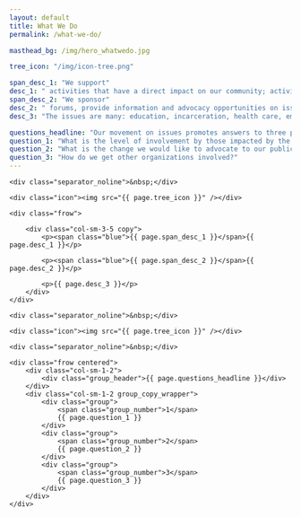 ```yaml
---
layout: default
title: What We Do
permalink: /what-we-do/

masthead_bg: /img/hero_whatwedo.jpg

tree_icon: "/img/icon-tree.png"

span_desc_1: "We support"
desc_1: " activities that have a direct impact on our community; activities that include a vision for a prosperous and equitable tomorrow."
span_desc_2: "We sponsor"
desc_2: " forums, provide information and advocacy opportunities on issues that impact our community."
desc_3: "The issues are many: education, incarceration, health care, employment, etc."

questions_headline: "Our movement on issues promotes answers to three primary questions:"
question_1: "What is the level of involvement by those impacted by the issue?"
question_2: "What is the change we would like to advocate to our public officials and other decision makers?"
question_3: "How do we get other organizations involved?"
---
```


<div class="frow wrapper">
	<!-- <div class="section_title">{{ page.title }}</div> -->

	<div class="separator_noline">&nbsp;</div>

	<div class="icon"><img src="{{ page.tree_icon }}" /></div>

	<div class="frow">

		<div class="col-sm-3-5 copy">
			<p><span class="blue">{{ page.span_desc_1 }}</span>{{ page.desc_1 }}</p>

			<p><span class="blue">{{ page.span_desc_2 }}</span>{{ page.desc_2 }}</p>

			<p>{{ page.desc_3 }}</p>
		</div>
	</div>

	<div class="separator_noline">&nbsp;</div>

	<div class="icon"><img src="{{ page.tree_icon }}" /></div>

	<div class="separator_noline">&nbsp;</div>	

	<div class="frow centered">
		<div class="col-sm-1-2">
			<div class="group_header">{{ page.questions_headline }}</div>
		</div>
		<div class="col-sm-1-2 group_copy_wrapper">
			<div class="group">
				<span class="group_number">1</span>
				{{ page.question_1 }}
			</div>
			<div class="group">
				<span class="group_number">2</span>
				{{ page.question_2 }}
			</div>
			<div class="group">
				<span class="group_number">3</span>
				{{ page.question_3 }}
			</div>
		</div>
	</div>
</div>